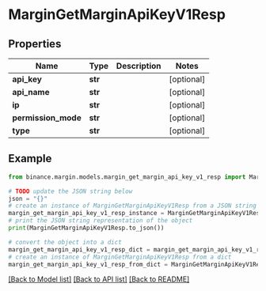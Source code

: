 # MarginGetMarginApiKeyV1Resp


## Properties

Name | Type | Description | Notes
------------ | ------------- | ------------- | -------------
**api_key** | **str** |  | [optional] 
**api_name** | **str** |  | [optional] 
**ip** | **str** |  | [optional] 
**permission_mode** | **str** |  | [optional] 
**type** | **str** |  | [optional] 

## Example

```python
from binance.margin.models.margin_get_margin_api_key_v1_resp import MarginGetMarginApiKeyV1Resp

# TODO update the JSON string below
json = "{}"
# create an instance of MarginGetMarginApiKeyV1Resp from a JSON string
margin_get_margin_api_key_v1_resp_instance = MarginGetMarginApiKeyV1Resp.from_json(json)
# print the JSON string representation of the object
print(MarginGetMarginApiKeyV1Resp.to_json())

# convert the object into a dict
margin_get_margin_api_key_v1_resp_dict = margin_get_margin_api_key_v1_resp_instance.to_dict()
# create an instance of MarginGetMarginApiKeyV1Resp from a dict
margin_get_margin_api_key_v1_resp_from_dict = MarginGetMarginApiKeyV1Resp.from_dict(margin_get_margin_api_key_v1_resp_dict)
```
[[Back to Model list]](../README.md#documentation-for-models) [[Back to API list]](../README.md#documentation-for-api-endpoints) [[Back to README]](../README.md)


